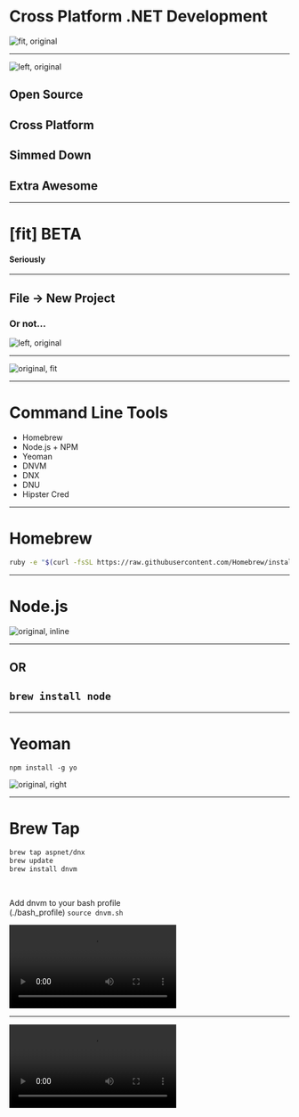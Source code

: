 
# Cross Platform .NET Development
![fit, original](http://www.thepowerbase.com/wp-content/uploads/2015/04/vso.png)

---

![left, original](https://i3-vso.sec.s-msft.com/dynimg/IC794090.png)

## Open Source
## Cross Platform
## Simmed Down
## Extra Awesome

---

# [fit] BETA
#### Seriously

---

## File -> New Project
### Or not...
![left, original](https://cldup.com/_H9Pr3YaeC-3000x3000.png)

---

![original, fit](https://cldup.com/nuoYqvUaut-3000x3000.png)

---

# Command Line Tools
- Homebrew
- Node.js + NPM
- Yeoman
- DNVM
- DNX
- DNU
- Hipster Cred

---

# Homebrew
```bash
ruby -e "$(curl -fsSL https://raw.githubusercontent.com/Homebrew/install/master/install)"
```

---

# Node.js
![original, inline](https://cldup.com/s6U8npTpCd-3000x3000.png)

---

## OR
## `brew install node`

---

# Yeoman

`npm install -g yo`

![original, right](http://mjt01.github.io/slides-yeoman/images/yeoman6.png)

---

# Brew Tap

```bash
brew tap aspnet/dnx
brew update
brew install dnvm
```
<br>

Add dnvm to your bash profile<br>(./bash_profile)
`source dnvm.sh`

![right autoplay mute loop](tappy.mp4)

---

![autoplay fit](dnvm.mp4)